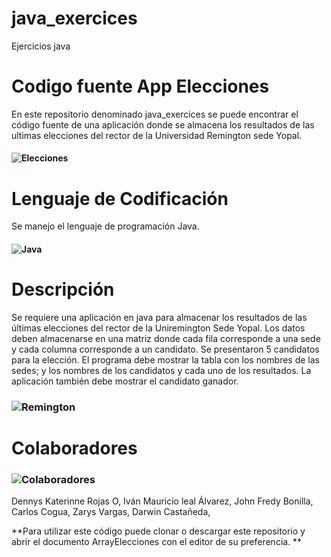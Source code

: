 # java_exercices
Ejercicios java

# Codigo fuente App Elecciones 
En este repositorio denominado java_exercices se puede encontrar el código fuente de una aplicación donde se almacena los resultados de las ultimas elecciones del rector de la Universidad Remington sede Yopal.
#### ![Elecciones](https://tsje.gov.py/static/img/ico-big-elecciones@2x.png)
# Lenguaje de Codificación 
Se manejo el lenguaje de programación Java.

#### ![Java](https://cdn.icon-icons.com/icons2/81/PNG/256/java_15498.png)

# Descripción 
Se requiere una aplicación en java para almacenar los resultados de las últimas elecciones del rector de la Uniremington Sede Yopal.
Los datos deben almacenarse en una matriz donde cada fila corresponde a una sede y cada columna corresponde a un candidato. Se presentaron 5 candidatos para la elección. El programa debe mostrar la tabla con los nombres de las sedes; y los nombres de los candidatos y cada uno de los resultados. La aplicación también debe mostrar el candidato ganador.
### ![Remington](https://i2.wp.com/virtualuniremington.com/wp-content/uploads/2016/12/cropped-LOGO-1-3.png?fit=386%2C131&ssl=1)
# Colaboradores
### ![Colaboradores](https://universidadean.edu.co/sites/default/files/enlaces-de-interes/icono-crm-gestion.png)
Dennys Katerinne Rojas O,
Iván Mauricio leal Álvarez,
John Fredy Bonilla,
Carlos Cogua,
Zarys Vargas,
Darwin Castañeda,



**Para utilizar este código puede clonar o descargar este repositorio y abrir el documento ArrayElecciones con el editor de su preferencia. **
